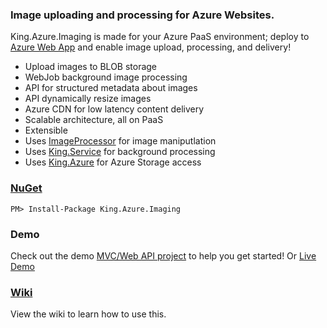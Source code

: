 ### Image uploading and processing for Azure Websites.
King.Azure.Imaging is made for your Azure PaaS environment; deploy to [Azure Web App](http://azure.microsoft.com/en-us/services/app-service/web/) and enable image upload, processing, and delivery!
+ Upload images to BLOB storage
+ WebJob background image processing
+ API for structured metadata about images
+ API dynamically resize images
+ Azure CDN for low latency content delivery
+ Scalable architecture, all on PaaS
+ Extensible
+ Uses [ImageProcessor](https://github.com/JimBobSquarePants/ImageProcessor) for image maniputlation
+ Uses [King.Service](https://github.com/jefking/King.Service) for background processing
+ Uses [King.Azure](https://github.com/jefking/King.Azure) for Azure Storage access

### [NuGet](https://www.nuget.org/packages/King.Azure.Imaging)
```
PM> Install-Package King.Azure.Imaging
```

### Demo
Check out the demo [MVC/Web API project](https://github.com/jefking/King.Azure.Imaging/tree/master/King.Azure.Imaging.Mvc) to help you get started! Or [Live Demo](https://azureimaging.azurewebsites.net/)

### [Wiki](https://github.com/jefking/King.Azure.Imaging/wiki)
View the wiki to learn how to use this.
